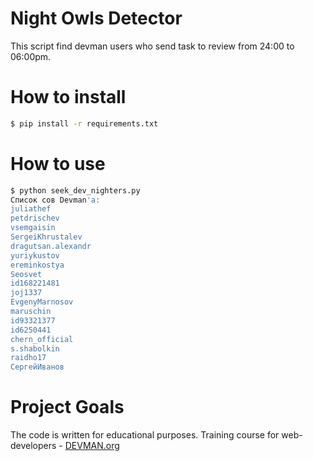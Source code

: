 # Night Owls Detector
This script find devman users who send task to review from 24:00 to 06:00pm.

# How to install
```bash
$ pip install -r requirements.txt
```

# How to use
```bash
$ python seek_dev_nighters.py
Список сов Devman'a:
juliathef
petdrischev
vsemgaisin
SergeiKhrustalev
dragutsan.alexandr
yuriykustov
ereminkostya
Seosvet
id168221481
joj1337
EvgenyMarnosov
maruschin
id93321377
id6250441
chern_official
s.shabolkin
raidho17
СергейИванов
```

# Project Goals

The code is written for educational purposes. Training course for web-developers - [DEVMAN.org](https://devman.org)
